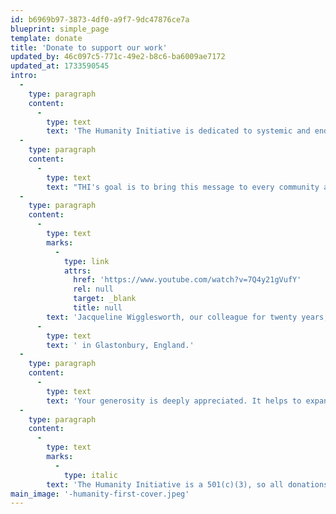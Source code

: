 ```yaml
---
id: b6969b97-3873-4df0-a9f7-9dc47876ce7a
blueprint: simple_page
template: donate
title: 'Donate to support our work'
updated_by: 46c097c5-771c-49e2-b8c6-ba6009ae7172
updated_at: 1733590545
intro:
  -
    type: paragraph
    content:
      -
        type: text
        text: 'The Humanity Initiative is dedicated to systemic and enduring positive change. Over 300 writers, educators, artists, poets, musicians, actors and politicians within this site urge us to act now.'
  -
    type: paragraph
    content:
      -
        type: text
        text: "THI's goal is to bring this message to every community and village across the continents, through this site as well as peace gatherings, partnerships, and social media, engendering a planet-wide enlightenment of understanding and action."
  -
    type: paragraph
    content:
      -
        type: text
        marks:
          -
            type: link
            attrs:
              href: 'https://www.youtube.com/watch?v=7Q4y21gVufY'
              rel: null
              target: _blank
              title: null
        text: 'Jacqueline Wigglesworth, our colleague for twenty years, states the case for redeeming our humanity, speaking from the heart chakra of the planet'
      -
        type: text
        text: ' in Glastonbury, England.'
  -
    type: paragraph
    content:
      -
        type: text
        text: 'Your generosity is deeply appreciated. It helps to expand our outreach in many ways. '
  -
    type: paragraph
    content:
      -
        type: text
        marks:
          -
            type: italic
        text: 'The Humanity Initiative is a 501(c)(3), so all donations are tax deductible in the United States..'
main_image: '-humanity-first-cover.jpeg'
---
```

